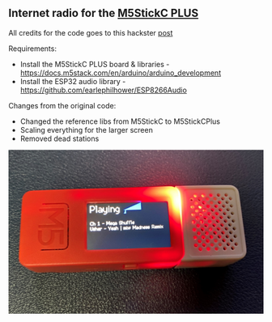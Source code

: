 ## Internet radio for the [M5StickC PLUS](https://shop.m5stack.com/products/m5stickc-plus-esp32-pico-mini-iot-development-kit)

All credits for the code goes to this hackster [post](https://www.hackster.io/tommyho/arduino-web-radio-player-c4cb23)

Requirements:

* Install the M5StickC PLUS board & libraries - https://docs.m5stack.com/en/arduino/arduino_development
* Install the ESP32 audio library - https://github.com/earlephilhower/ESP8266Audio

Changes from the original code:

* Changed the reference libs from M5StickC to M5StickCPlus
* Scaling everything for the larger screen
* Removed dead stations

![demo](demo.jpg?raw=true)